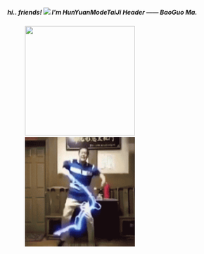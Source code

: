 ##### hi.. friends! <img src="https://media.giphy.com/media/hvRJCLFzcasrR4ia7z/giphy.gif" width="25px"> I'm HunYuanModeTaiJi Header —— BaoGuo Ma.

<img src="https://github.com/Kingbultsea/Kingbultsea/blob/master/mbg.gif" style="margin-left: 40px" width = "250" height = "250" alt=""/>
<img src="https://github.com/Kingbultsea/Kingbultsea/blob/master/sdb.gif" style="margin-left: 40px" width = "250" height = "250" alt=""/>

